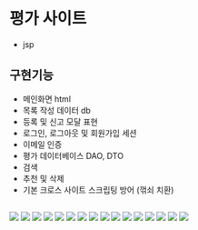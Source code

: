 # 평가 사이트
- jsp

## 구현기능

- 메인화면 html
- 목록 작성 데이터 db
- 등록 및 신고 모달 표현
- 로그인, 로그아웃 및 회원가입 세션
- 이메일 인증
- 평가 데이터베이스 DAO, DTO
- 검색
- 추천 및 삭제
- 기본 크로스 사이트 스크립팅 방어 (꺾쇠 치환)

##
<img src="https://user-images.githubusercontent.com/59479116/101315875-c66db980-389e-11eb-9b69-4215537a9f49.PNG">
<img src="https://user-images.githubusercontent.com/59479116/101315906-d2597b80-389e-11eb-8b58-1e738a7e7a3b.PNG">
<img src="https://user-images.githubusercontent.com/59479116/101315911-d4bbd580-389e-11eb-9d48-7208699b87e1.PNG">
<img src="https://user-images.githubusercontent.com/59479116/101315945-ea30ff80-389e-11eb-961f-6059c1051687.PNG">
<img src="https://user-images.githubusercontent.com/59479116/101315949-ebfac300-389e-11eb-867f-bff449caf702.PNG">
<img src="https://user-images.githubusercontent.com/59479116/101315970-f452fe00-389e-11eb-8932-b2ac05d41018.PNG">
<img src="https://user-images.githubusercontent.com/59479116/101315994-fcab3900-389e-11eb-945e-cacf4a5d0926.PNG">
<img src="https://user-images.githubusercontent.com/59479116/101316010-046add80-389f-11eb-890d-0f3f0fa45f1d.PNG">
<img src="https://user-images.githubusercontent.com/59479116/101316014-0765ce00-389f-11eb-949a-fc32b11b06f5.PNG">
<img src="https://user-images.githubusercontent.com/59479116/101316021-09c82800-389f-11eb-906e-cf10048655d9.PNG">
<img src="https://user-images.githubusercontent.com/59479116/101316028-0b91eb80-389f-11eb-9377-32fe6676ac72.PNG">
<img src="https://user-images.githubusercontent.com/59479116/101316038-12b8f980-389f-11eb-8b7b-e3a07673ae82.PNG">
<img src="https://user-images.githubusercontent.com/59479116/101316041-1482bd00-389f-11eb-83b8-a11ffd0af575.PNG">
<img src="https://user-images.githubusercontent.com/59479116/101316051-1a789e00-389f-11eb-9c3e-78811c2a502e.PNG">
<img src="https://user-images.githubusercontent.com/59479116/101316055-1cdaf800-389f-11eb-86ef-a6b62cb2131c.PNG">
<img src="https://user-images.githubusercontent.com/59479116/101316073-249a9c80-389f-11eb-8691-39b139b08c01.PNG">
